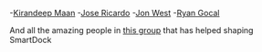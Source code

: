 -[Kirandeep Maan](https://github.com/KSMaan45)
-[Jose Ricardo](https://github.com/josericardo03)
-[Jon West](https://github.com/electrikjesus)
-[Ryan Gocal](https://github.com/rgocal)

And all the amazing people in [this group](https://t.me/smartdock358) that has helped shaping SmartDock
